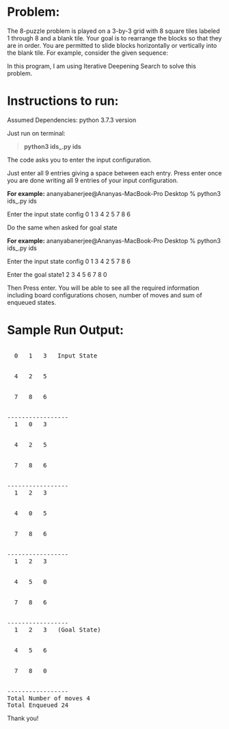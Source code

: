 
# Problem:

The 8-puzzle problem is played on a 3-by-3 grid with 8 square tiles labeled 1 through 8 and a
blank tile. Your goal is to rearrange the blocks so that they are in order. You are permitted
to slide blocks horizontally or vertically into the blank tile. For example, consider the given
sequence:

 

In this program, I am using Iterative Deepening Search to solve this problem.

# Instructions to run:

Assumed Dependencies: python 3.7.3 version

Just run on terminal:

> **python3 ids_.py ids**

The code asks you to enter the input configuration.

Just enter all 9 entries giving a space between each entry.
Press enter once you are done writing all 9 entries of your input configuration.

**For example:**
ananyabanerjee@Ananyas-MacBook-Pro Desktop % python3 ids_.py ids

Enter the input state config 0 1 3 4 2 5 7 8 6

Do the same when asked for goal state

**For example:**
ananyabanerjee@Ananyas-MacBook-Pro Desktop % python3 ids_.py ids

Enter the input state config 0 1 3 4 2 5 7 8 6

Enter the goal state1 2 3 4 5 6 7 8 0

Then Press enter.
You will be able to see all the required information including board configurations chosen, number of moves and sum of enqueued states.






# Sample Run Output:
<pre>
  
  0   1   3   Input State


  4   2   5


  7   8   6


-----------------
  1   0   3


  4   2   5


  7   8   6


-----------------
  1   2   3


  4   0   5


  7   8   6


-----------------
  1   2   3


  4   5   0


  7   8   6


-----------------
  1   2   3   (Goal State)


  4   5   6


  7   8   0


-----------------
Total Number of moves 4
Total Enqueued 24
</pre>
Thank you!


